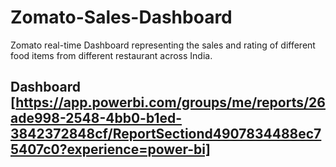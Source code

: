 # Zomato-Sales-Dashboard
Zomato real-time Dashboard representing the sales and rating of different food items from different restaurant across India.
## Dashboard [https://app.powerbi.com/groups/me/reports/26ade998-2548-4bb0-b1ed-3842372848cf/ReportSectiond4907834488ec75407c0?experience=power-bi]
